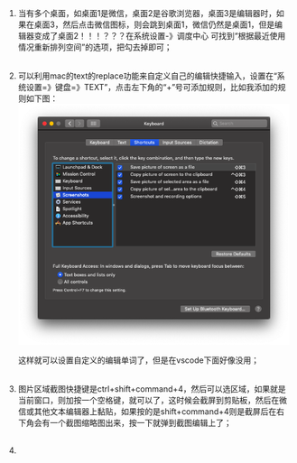 1. 当有多个桌面，如桌面1是微信，桌面2是谷歌浏览器，桌面3是编辑器时，如果在桌面3，然后点击微信图标，则会跳到桌面1，微信仍然是桌面1，但是编辑器变成了桌面2！！！？？？在系统设置-》调度中心 可找到“根据最近使用情况重新排列空间”的选项，把勾去掉即可；<br><br> 

2. 可以利用mac的text的replace功能来自定义自己的编辑快捷输入，设置在“系统设置=》键盘=》TEXT”，点击左下角的“+”号可添加规则，比如我添加的规则如下图：
   ![image-20190820103734972](../static/image-20190820103734972.png)

   这样就可以设置自定义的编辑单词了，但是在vscode下面好像没用；<br><br> 

3. 图片区域截图快捷键是ctrl+shift+command+4，然后可以选区域，如果就是当前窗口，则加按一个空格键，就可以了，这时候会截屏到剪贴板，然后在微信或其他文本编辑器上黏贴，如果按的是shift+command+4则是截屏后在右下角会有一个截图缩略图出来，按一下就弹到截图编辑上了；<br><br> 

4. 